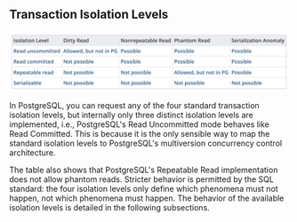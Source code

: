## Transaction Isolation Levels

![Screenshot](images/isolation_phenomena.png)

In PostgreSQL, you can request any of the four standard transaction isolation levels, but internally only three distinct isolation levels are implemented, i.e., PostgreSQL's Read Uncommitted mode behaves like Read Committed. This is because it is the only sensible way to map the standard isolation levels to PostgreSQL's multiversion concurrency control architecture.

The table also shows that PostgreSQL's Repeatable Read implementation does not allow phantom reads. Stricter behavior is permitted by the SQL standard: the four isolation levels only define which phenomena must not happen, not which phenomena must happen. The behavior of the available isolation levels is detailed in the following subsections.